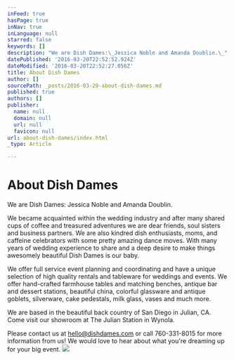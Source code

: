 ```yaml
---
inFeed: true
hasPage: true
inNav: true
inLanguage: null
starred: false
keywords: []
description: "We are Dish Dames:\_Jessica Noble and Amanda Doublin.\_"
datePublished: '2016-03-20T22:52:52.924Z'
dateModified: '2016-03-20T22:52:27.056Z'
title: About Dish Dames
author: []
sourcePath: _posts/2016-03-20-about-dish-dames.md
published: true
authors: []
publisher:
  name: null
  domain: null
  url: null
  favicon: null
url: about-dish-dames/index.html
_type: Article

---
```

# About Dish Dames

We are Dish Dames: Jessica Noble and Amanda Doublin. 

We became acquainted within the wedding industry and after many shared cups of coffee and treasured adventures we are dear friends, soul sisters and business partners. We are also kindred dish enthusiasts, moms, and caffeine celebrators with some pretty amazing dance moves. With many years of wedding experience to share and a deep desire to make things awesomely beautiful Dish Dames is our baby.

We offer full service event planning and coordinating and have a unique selection of high quality rentals and tableware for weddings and events. We offer hand-crafted farmhouse tables and matching benches, antique bar and dessert stations, beautiful china, colorful glassware and antique goblets, silverware, cake pedestals, milk glass, vases and much more.

We are based in the beautiful back country of San Diego in Julian, CA.  Come visit our showroom at The Julian Station in Wynola.

Please contact us at hello@dishdames.com or call 760-331-8015 for more information from us! We would love to hear about what you're dreaming up for your big event.
![](https://the-grid-user-content.s3-us-west-2.amazonaws.com/712c2067-277d-424d-8dfd-45bec32177fa.jpg)